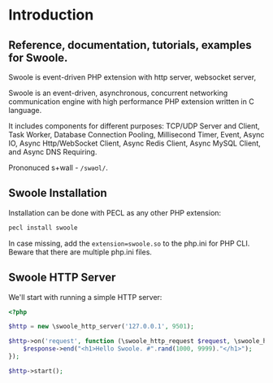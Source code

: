 # Introduction

## Reference, documentation, tutorials, examples for Swoole.

Swoole is event-driven PHP extension with http server, websocket server,

Swoole is an event-driven, asynchronous, concurrent networking communication engine
with high performance PHP extension written in C language.

It includes components for different purposes: TCP/UDP Server and Client, Task
Worker, Database Connection Pooling, Millisecond Timer, Event, Async IO, Async
Http/WebSocket Client, Async Redis Client, Async MySQL Client, and Async DNS
Requiring.

Prononuced s+wall - `/swəʊl/`.

## Swoole Installation

Installation can be done with PECL as any other PHP extension:

```bash
pecl install swoole
```

In case missing, add the `extension=swoole.so` to the php.ini for PHP CLI. Beware
that there are multiple php.ini files.

## Swoole HTTP Server

We'll start with running a simple HTTP server:

```php
<?php

$http = new \swoole_http_server('127.0.0.1', 9501);

$http->on('request', function (\swoole_http_request $request, \swoole_http_response $response) {
    $response->end("<h1>Hello Swoole. #".rand(1000, 9999)."</h1>");
});

$http->start();
```
